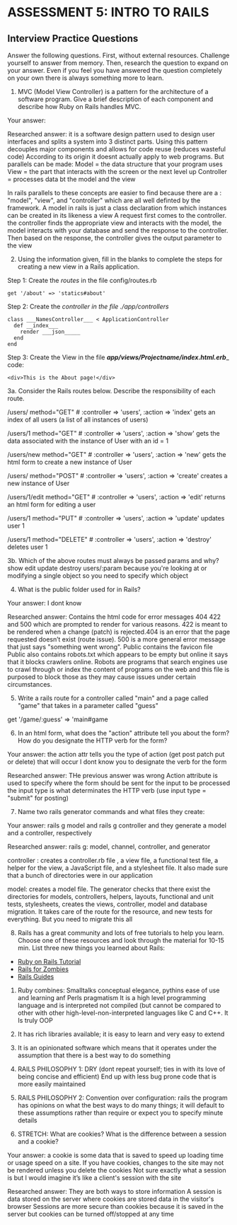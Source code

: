 # ASSESSMENT 5: INTRO TO RAILS
## Interview Practice Questions

Answer the following questions. First, without external resources. Challenge yourself to answer from memory. Then, research the question to expand on your answer. Even if you feel you have answered the question completely on your own there is always something more to learn.

1. MVC (Model View Controller) is a pattern for the architecture of a software program. Give a brief description of each component and describe how Ruby on Rails handles MVC.

  Your answer: 

  Researched answer: it is a software design pattern used to design user interfaces and splits a system into 3 distinct parts. Using this pattern decouples major components and allows for code reuse (reduces wasteful code)
  According to its origin it doesnt actually apply to web programs. But parallels can be made:
  Model = the data structure that your program uses 
  View = the part that interacts with the screen or the next level up 
  Controller = processes data bt the model and the view
  
  In rails parallels to these concepts are easier to find because there are a : "model", "view", and "controller" which are all well definted by the framework. A model in rails is just a class declaration from which instances can be created in its likeness
  a view
  A request first comes to the controller. the controller finds the appropriate view and interacts with the model, the model interacts with your database and send the response to the controller. Then based on the response, the controller gives the output parameter to the view


2. Using the information given, fill in the blanks to complete the steps for creating a new view in a Rails application.

  Step 1: Create the _routes_ in the file config/routes.rb
  ```
  get '/about' => 'statics#about'
  ```

  Step 2: Create the __controller_ in the file _./app/controllers__
  ```
  class ___NamesController___ < ApplicationController
    def __index___
      render ___json_____
    end
  end
  ```

  Step 3: Create the View in the file ___app/views/Projectname/index.html.erb____
  code:
  ```
  <div>This is the About page!</div>
  ```


3a. Consider the Rails routes below. Describe the responsibility of  each route.


/users/       method="GET"     # :controller => 'users', :action => 'index'
gets an index of all users (a list of all instances of users)

/users/1      method="GET"     # :controller => 'users', :action => 'show'
gets the data associated with the instance of User with an id = 1


/users/new    method="GET"     # :controller => 'users', :action => 'new'
gets the html form to create a new instance of User

/users/       method="POST"    # :controller => 'users', :action => 'create'
creates a new instance of User

/users/1/edit method="GET"     # :controller => 'users', :action => 'edit'
returns an html form for editing a user

/users/1      method="PUT"     # :controller => 'users', :action => 'update'
updates user 1

/users/1      method="DELETE"  # :controller => 'users', :action => 'destroy'
deletes user 1


3b. Which of the above routes must always be passed params and why?
show edit update destroy
users/:param 
because you're looking at or modifying a single object so you need to specify which object


4. What is the public folder used for in Rails?

  Your answer: I dont know

  Researched answer: Contains the html code for error messages 404 422 and 500 which are prompted to render for various reasons. 422 is meant to be rendered when a change (patch) is rejected.404 is an error that the page requested doesn’t exist (route issue). 500 is a more general error message that just says "something went wrong".
  Public contains the favicon file
  Public also contains robots.txt which appears to be empty but online it says that it blocks crawlers online. Robots are programs that search engines use to crawl through or index the content of programs on the web and this file is purposed to block those as they may cause issues under certain circumstances.
  

5. Write a rails route for a controller called "main" and a page called "game" that takes in a parameter called "guess"
  
get '/game/:guess' => 'main#game



6. In an html form, what does the "action" attribute tell you about the form? How do you designate the HTTP verb for the form?

  Your answer: the action attr tells you the type of action (get post patch put or delete) that will occur
  I dont know you to designate the verb for the form

  Researched answer: THe previous answer was wrong 
  Action attribute is used to specify where the form should be sent for the input to be processed
  the input type is what determinates the HTTP verb (use input type = "submit" for posting)



7. Name two rails generator commands and what files they create:

  Your answer: rails g model and rails g controller and they generate a model and a controller, respectively

  Researched answer:
  rails g: model, channel, controller, and generator
  
  controller : creates a controller.rb file , a view file, a functional test file, a helper for the view, a JavaScript file, and a stylesheet file. It also made sure that a bunch of directories were in our application

  model: creates a model file. The generator checks that there exist the directories for models, controllers, helpers, layouts, functional and unit tests, stylesheets, creates the views, controller, model and database migration. It takes care of the route for the resource, and new tests for everything. But you need to migrate this all
  
  
8. Rails has a great community and lots of free tutorials to help you learn. Choose one of these resources and look through the material for 10-15 min. List three new things you learned about Rails:
- [Ruby on Rails Tutorial](https://www.tutorialspoint.com/ruby-on-rails/index.htm)
- [Rails for Zombies](http://railsforzombies.org)
- [Rails Guides](http://guides.rubyonrails.org/getting_started.html)

1. Ruby combines: Smalltalks conceptual elegance, pythins ease of use and learning anf Perls pragmatism
  It is a high level programming language and is interpreted not compiled (but cannot be compared to other with other high-level-non-interpreted languages like C and C++. It Is truly OOP

2. It has rich libraries available; it is easy to learn and very easy to extend

3. It is an opinionated software which means that it operates under the assumption that there is a best way to do something
4. RAILS PHILOSOPHY 1: DRY (dont repeat yourself; ties in with its love of being concise and efficient) End up with less bug prone code that is more easily maintained
5. RAILS PHILOSOPHY 2: Convention over configuration: rails the program has opinions on what the best ways to do many things; it will default to these assumptions rather than require or expect you to specify minute details

9. STRETCH: What are cookies? What is the difference between a session and a cookie?

  Your answer: a cookie is some data that is saved to speed up loading time or usage speed on a site. If you have cookies, changes to the site may not be rendered unless you delete the cookies
  Not sure exactly what a session is but I would imagine it’s like a client's session with the site 

  Researched answer:
  They are both ways to store information
  A session is data stored on the server where cookies are stored data in the visitor's browser
  Sessions are more secure than cookies because it is saved in the server but cookies can be turned off/stopped at any time
